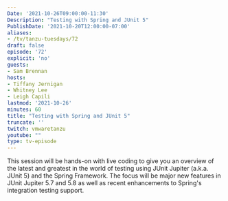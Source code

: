 ```yaml
---
Date: '2021-10-26T09:00:00-11:30'
Description: "Testing with Spring and JUnit 5"
PublishDate: '2021-10-20T12:00:00-07:00'
aliases:
- /tv/tanzu-tuesdays/72
draft: false
episode: '72'
explicit: 'no'
guests:
- Sam Brennan
hosts:
- Tiffany Jernigan
- Whitney Lee
- Leigh Capili
lastmod: '2021-10-26'
minutes: 60
title: "Testing with Spring and JUnit 5"
truncate: ''
twitch: vmwaretanzu
youtube: ""
type: tv-episode
---
```


This session will be hands-on with live coding to give you an overview of the latest and greatest in the world of testing using JUnit Jupiter (a.k.a. JUnit 5) and the Spring Framework.  The focus will be major new features in JUnit Jupiter 5.7 and 5.8 as well as recent enhancements to Spring's integration testing support.